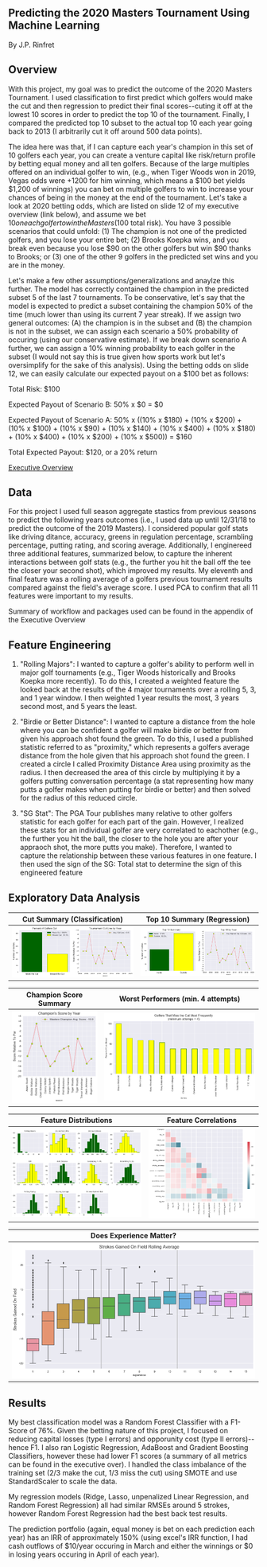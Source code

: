 ## Predicting the 2020 Masters Tournament Using Machine Learning
By J.P. Rinfret

## Overview
With this project, my goal was to predict the outcome of the 2020 Masters Tournament. I used classification to first predict which golfers would make the cut and then regression to predict their final scores--cuting it off at the lowest 10 scores in order to predict the top 10 of the tournament. Finally, I compared the predicted top 10 subset to the actual top 10 each year going back to 2013 (I arbitrarily cut it off around 500 data points).

The idea here was that, if I can capture each year's champion in this set of 10 golfers each year, you can create a venture capital like risk/return profile by betting equal money and all ten golfers. Because of the large multiples offered on an individual golfer to win, (e.g., when Tiger Woods won in 2019, Vegas odds were +1200 for him winning, which means a $100 bet yields $1,200 of winnings) you can bet on multiple golfers to win to increase your chances of being in the money at the end of the tournament. Let's take a look at 2020 betting odds, which are listed on slide 12 of my executive overview (link below), and assume we bet $10 on each golfer to win the Masters ($100 total risk). You have 3 possible scenarios that could unfold: (1) The champion is not one of the predicted golfers, and you lose your entire bet; (2) Brooks Koepka wins, and you break even because you lose $90 on the other golfers but win $90 thanks to Brooks; or (3) one of the other 9 golfers in the predicted set wins and you are in the money.

Let's make a few other assumptions/generalizations and anaylze this further. The model has correctly contained the champion in the predicted subset 5 of the last 7 tournaments. To be conservative, let's say that the model is expected to predict a subset containing the champion 50% of the time (much lower than using its current 7 year streak). If we assign two general outcomes: (A) the champion is in the subset and (B) the champion is not in the subset, we can assign each scenario a 50% probability of occuring (using our conservative estimate). If we break down scenario A further, we can assign a 10% winning probability to each golfer in the subset (I would not say this is true given how sports work but let's oversimplify for the sake of this analysis). Using the betting odds on slide 12, we can easily calculate our expected payout on a $100 bet as follows:

Total Risk: $100

Expected Payout of Scenario B: 50% x $0 = $0

Expected Payout of Scenario A: 50% x ((10% x $180) + (10% x $200) + (10% x $100) + (10% x  $90) + (10% x $140) + (10% x $400) + (10% x $180) + (10% x $400) + (10% x $200) + (10% x $500)) = $160

Total Expected Payout: $120, or a 20% return

[Executive Overview](https://docs.google.com/presentation/d/1nH3akRXU6ILs_raoP0fZK6bcODCH0-iZTfAy8SXOVi8/edit?usp=sharing)

## Data
For this project I used full season aggregate stastics from previous seasons to predict the following years outcomes (i.e., I used data up until 12/31/18 to predict the outcome of the 2019 Masters). I considered popular golf stats like driving ditance, accuracy, greens in regulation percentage, scrambling percentage, putting rating, and scoring average. Additionally, I enginereed three additional features, summarized below, to capture the inherent interactions between golf stats (e.g., the further you hit the ball off the tee the closer your second shot), which improved my results. My eleventh and final feature was a rolling average of a golfers previous tournament results compared against the field's average score. I used PCA to confirm that all 11 features were important to my results. 

Summary of workflow and packages used can be found in the appendix of the Executive Overview

## Feature Engineering
1. "Rolling Majors": I wanted to capture a golfer's ability to perform well in major golf tournaments (e.g., Tiger Woods historically and Brooks Koepka more recently). To do this, I created a weighted feature the looked back at the results of the 4 major tournaments over a rolling 5, 3, and 1 year window. I then weighted 1 year results the most, 3 years second most, and 5 years the least. 

2. "Birdie or Better Distance": I wanted to capture a distance from the hole where you can be confident a golfer will make birdie or better from given his approach shot found the green. To do this, I used a published statistic referred to as "proximity," which represents a golfers average distance from the hole given that his approach shot found the green. I created a circle I called Proximity Distance Area using proximity as the radius. I then decreased the area of this circle by multiplying it by a golfers putting conversation percentage (a stat representing how many putts a golfer makes when putting for birdie or better) and then solved for the radius of this reduced circle.

3. "SG Stat": The PGA Tour publishes many relative to other golfers statistic for each golfer for each part of the gain. However, I realized these stats for an individual golfer are very correlated to eachother (e.g., the further you hit the ball, the closer to the hole you are after your appraoch shot, the more putts you make). Therefore, I wanted to capture the relationship between these various features in one feature. I then used the sign of the SG: Total stat to determine the sign of this engineered feature

## Exploratory Data Analysis
Cut Summary (Classification) |Top 10 Summary (Regression)
:--:|:--:
![alt test](eda/made_the_cut.png)|![alt test](eda/top_10.png)

Champion Score Summary |Worst Performers (min. 4 attempts)
:--:|:--:
![alt test](eda/champions_score.png)|![alt test](eda/worst_performers.png)

Feature Distributions|Feature Correlations
:--:|:--:
![alt test](eda/feature_distributions.png) |![alt test](eda/heatmap.png)

Does Experience Matter? |
:--:|
![alt test](eda/experience.png) |


## Results
My best classification model was a Random Forest Classifier with a F1-Score of 76%. Given the betting nature of this project, I focused on reducing capital losses (type I errors) and opporunity cost (type II errors)--hence F1. I also ran Logistic Regression, AdaBoost and Gradient Boosting Classifiers, however these had lower F1 scores (a summary of all metrics can be found in the executive over). I handled the class imbalance of the training set (2/3 make the cut, 1/3 miss the cut) using SMOTE and use StandardScaler to scale the data. 

My regression models (Ridge, Lasso, unpenalized Linear Regression, and Random Forest Regression) all had similar RMSEs around 5 strokes, however Random Forest Regression had the best back test results. 

The prediction portfolio (again, equal money is bet on each prediction each year) has an IRR of approximately 150% (using excel's IRR function, I had cash outflows of $10/year occuring in March and either the winnings or $0 in losing years occuring in April of each year). 
